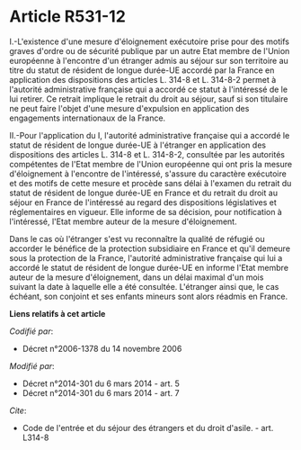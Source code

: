 # Article R531-12

I.-L'existence d'une mesure d'éloignement exécutoire prise pour des motifs graves d'ordre ou de sécurité publique par un
autre Etat membre de l'Union européenne à l'encontre d'un étranger admis au séjour sur son territoire au titre du statut de
résident de longue durée-UE accordé par la France en application des dispositions        des articles L. 314-8 et L. 314-8-2
permet à l'autorité administrative française qui a accordé ce statut à l'intéressé de le lui retirer. Ce retrait implique le
retrait du droit au séjour, sauf si son titulaire ne peut faire l'objet d'une mesure d'expulsion en application des
engagements internationaux de la France. 

II.-Pour l'application du I, l'autorité administrative française qui a accordé le statut de résident de longue durée-UE à
l'étranger en application des dispositions        des articles L. 314-8 et L. 314-8-2, consultée par les autorités
compétentes de l'Etat membre de l'Union européenne qui ont pris la mesure d'éloignement à l'encontre de l'intéressé, s'assure
du caractère exécutoire et des motifs de cette mesure et procède sans délai à l'examen du retrait du statut de résident de
longue durée-UE en France et du retrait du droit au séjour en France de l'intéressé au regard des dispositions législatives
et réglementaires en vigueur. Elle informe de sa décision, pour notification à l'intéressé, l'Etat membre auteur de la mesure
d'éloignement. 

Dans le cas où l'étranger s'est vu reconnaître la qualité de réfugié ou accorder le bénéfice de la protection subsidiaire en
France et qu'il demeure sous la protection de la France, l'autorité administrative française qui lui a accordé le statut de
résident de longue durée-UE en informe l'Etat membre auteur de la mesure d'éloignement, dans un délai maximal d'un mois
suivant la date à laquelle elle a été consultée. L'étranger ainsi que, le cas échéant, son conjoint et ses enfants mineurs
sont alors réadmis en France.

**Liens relatifs à cet article**

_Codifié par_:

  - Décret n°2006-1378 du 14 novembre 2006

_Modifié par_:

  - Décret n°2014-301 du 6 mars 2014 - art. 5
  - Décret n°2014-301 du 6 mars 2014 - art. 7

_Cite_:

  - Code de l'entrée et du séjour des étrangers et du droit d'asile. - art. L314-8
